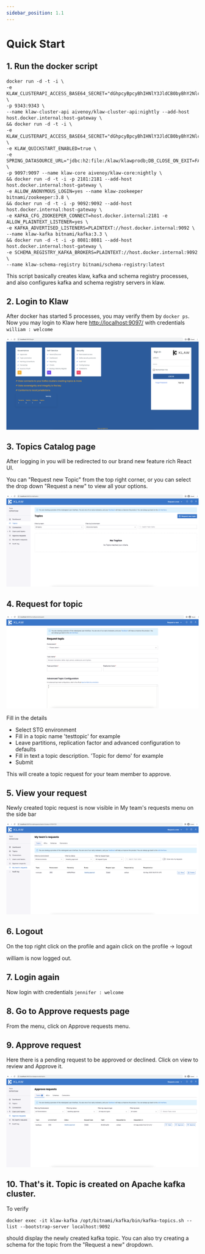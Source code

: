 ```yaml
---
sidebar_position: 1.1
---
```


# Quick Start

## 1. Run the docker script

```
docker run -d -t -i \
-e KLAW_CLUSTERAPI_ACCESS_BASE64_SECRET="dGhpcyBpcyBhIHNlY3JldCB0byBhY2Nlc3MgY2x1c3RlcmFwaQ==" \
-p 9343:9343 \
--name klaw-cluster-api aivenoy/klaw-cluster-api:nightly --add-host host.docker.internal:host-gateway \
&& docker run -d -t -i \
-e KLAW_CLUSTERAPI_ACCESS_BASE64_SECRET="dGhpcyBpcyBhIHNlY3JldCB0byBhY2Nlc3MgY2x1c3RlcmFwaQ==" \
-e KLAW_QUICKSTART_ENABLED=true \
-e SPRING_DATASOURCE_URL="jdbc:h2:file:/klaw/klawprodb;DB_CLOSE_ON_EXIT=FALSE;DB_CLOSE_DELAY=-1;MODE=MySQL;CASE_INSENSITIVE_IDENTIFIERS=TRUE;" \
-p 9097:9097 --name klaw-core aivenoy/klaw-core:nightly \
&& docker run -d -t -i -p 2181:2181 --add-host host.docker.internal:host-gateway \
-e ALLOW_ANONYMOUS_LOGIN=yes --name klaw-zookeeper bitnami/zookeeper:3.8 \
&& docker run -d -t -i -p 9092:9092 --add-host host.docker.internal:host-gateway \
-e KAFKA_CFG_ZOOKEEPER_CONNECT=host.docker.internal:2181 -e ALLOW_PLAINTEXT_LISTENER=yes \
-e KAFKA_ADVERTISED_LISTENERS=PLAINTEXT://host.docker.internal:9092 \
--name klaw-kafka bitnami/kafka:3.3 \
&& docker run -d -t -i -p 8081:8081 --add-host host.docker.internal:host-gateway \
-e SCHEMA_REGISTRY_KAFKA_BROKERS=PLAINTEXT://host.docker.internal:9092 \
--name klaw-schema-registry bitnami/schema-registry:latest
```

This script basically creates klaw, kafka and schema registry processes, and also configures kafka and schema registry servers in klaw.

## 2. Login to Klaw

After docker has started 5 processes, you may verify them by `docker ps`.
Now you may login to Klaw here  [http://localhost:9097/](http://localhost:9097/) with credentials `william : welcome`

![image](../static/images/quickstart/QS_LoginScreen.png)

## 3. Topics Catalog page

After logging in you will be redirected to our brand new feature rich React UI.

You can "Request new Topic" from the top right corner, or you can select the drop down "Request a new" to view all your options.

![image](../static/images/quickstart/AfterLogin.png)

## 4. Request for topic

![image](../static/images/quickstart/RequestForTopic.png)

Fill in the details
- Select STG environment
- Fill in a topic name 'testtopic' for example
- Leave partitions, replication factor and advanced configuration to defaults
- Fill in text a topic description. 'Topic for demo' for example 
- Submit

This will create a topic request for your team member to approve.

## 5. View your request

Newly created topic request is now visible in My team's requests menu on the side bar

![image](../static/images/quickstart/MyRequest.png)

## 6. Logout 

On the top right click on the profile and again click on the profile -> logout

william is now logged out.

## 7. Login again

Now login with credentials `jennifer : welcome`

## 8. Go to Approve requests page

From the menu, click on Approve requests menu.

## 9. Approve request

Here there is a pending request to be approved or declined. Click on view to review and Approve it.

![image](../static/images/quickstart/ApproveReq.png)

## 10. That's it. Topic is created on Apache kafka cluster.

To verify

```
docker exec -it klaw-kafka /opt/bitnami/kafka/bin/kafka-topics.sh --list --bootstrap-server localhost:9092
```

should display the newly created kafka topic. You can also try creating a schema for the topic from the "Request a new" dropdown.
